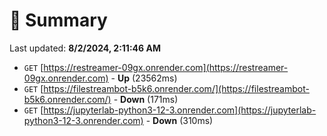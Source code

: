 # 📖 Summary
Last updated: **8/2/2024, 2:11:46 AM**

- `GET` [https://restreamer-09gx.onrender.com](https://restreamer-09gx.onrender.com) - **Up** (23562ms)
- `GET` [https://filestreambot-b5k6.onrender.com/](https://filestreambot-b5k6.onrender.com/) - **Down** (171ms)
- `GET` [https://jupyterlab-python3-12-3.onrender.com](https://jupyterlab-python3-12-3.onrender.com) - **Down** (310ms)
